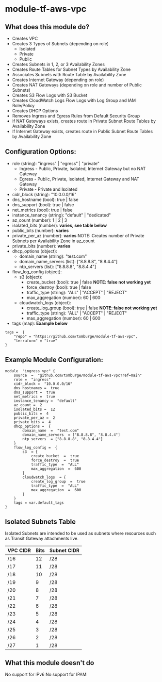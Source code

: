 # module-tf-aws-vpc

## What does this module do?

-   Creates VPC
-   Creates 3 Types of Subnets (depending on role)
    -   Isolated
    -   Private
    -   Public
-   Creates Subnets in 1, 2, or 3 Availability Zones
-   Creates Route Tables for Subnet Types by Availability Zone
-   Associates Subnets with Route Table by Availability Zone
-   Creates Internet Gateway (depending on role)
-   Creates NAT Gateways (depending on role and number of Public Subnets)
-   Creates S3 Flow Logs with S3 Bucket
-   Creates CloudWatch Logs Flow Logs with Log Group and IAM Role/Policy
-   Creates DHCP Options
-   Removes Ingress and Egress Rules from Default Security Group
-   If NAT Gateways exists, creates route in Private Subnet Route Tables by Availability Zone
-   If Internet Gateway exists, creates route in Public Subnet Route Tables by Availability Zone

## Configuration Options:

-   role (string): "ingress" | "egress" | "private"
    -   Ingress - Public, Private, Isolated, Internet Gateway but no NAT Gateway
    -   Egress - Public, Private, Isolated, Internet Gateway and NAT Gateway
    -   Private - Private and Isolated
-   cidr_block (string): "10.0.0.0/16"
-   dns_hostname (bool): true | false
-   dns_support (bool): true | false
-   net_metrics (bool): true | false
-   instance_tenancy (string): "default" | "dedicated"
-   az_count (number): 1 | 2 | 3
-   isolated_bits (number): **varies, see table below**
-   public_bits (number): **varies**
-   private_per_az (number): **varies** NOTE: Creates number of Private Subnets per Availability Zone in az_count
-   private_bits (number): **varies**
-   dhcp_options (object):
    -   domain_name (string): "test.com"
    -   domain_name_servers (list): ["8.8.8.8", "8.8.4.4"]
    -   ntp_servers (list): ["8.8.8.8", "8.8.4.4"]
-   flow_log_config (object):
    -   s3 (object):
        -   create_bucket (bool): true | false **NOTE: false not working yet**
        -   force_destroy (bool): true | false
        -   traffic_type (string): "ALL" | "ACCEPT" | "REJECT"
        -   max_aggregation (number): 60 | 600
    -   cloudwatch_logs (object):
        -   create_log_group (bool): true | false **NOTE: false not working yet**
        -   traffic_type (string): "ALL" | "ACCEPT" | "REJECT"
        -   max_aggregation (number): 60 | 600
-   tags (map): **Example below**

```
tags =  {
	"repo" = "https://github.com/tomburge/module-tf-aws-vpc",
	"terraform" = "true"
}
```

## Example Module Configuration:

```
module  "ingress_vpc" {
	source  =  "github.com/tomburge/module-tf-aws-vpc?ref=main"
	role =  "ingress"
	cidr_block =  "10.0.0.0/16"
	dns_hostnames =  true
	dns_support =  true
	net_metrics =  true
	instance_tenancy =  "default"
	az_count =  2
	isolated_bits =  12
	public_bits =  4
	private_per_az =  2
	private_bits =  4
	dhcp_options =  {
		domain_name  =  "test.com"
		domain_name_servers  = ["8.8.8.8", "8.8.4.4"]
		ntp_servers  = ["8.8.8.8", "8.8.4.4"]
	}
	flow_log_config =  {
		s3  = {
			create_bucket  =  true
			force_destroy  =  true
			traffic_type  =  "ALL"
			max_aggregation  =  600
		}
		cloudwatch_logs  = {
			create_log_group  =  true
			traffic_type  =  "ALL"
			max_aggregation  =  600
		}
	}
	tags = var.default_tags
}
```

## Isolated Subnets Table

Isolated Subnets are intended to be used as subnets where resources such as Transit Gateway attachments live.

| VPC CIDR | Bits | Subnet CIDR |
| -------- | ---- | ----------- |
| /16      | 12   | /28         |
| /17      | 11   | /28         |
| /18      | 10   | /28         |
| /19      | 9    | /28         |
| /20      | 8    | /28         |
| /21      | 7    | /28         |
| /22      | 6    | /28         |
| /23      | 5    | /28         |
| /24      | 4    | /28         |
| /25      | 3    | /28         |
| /26      | 2    | /28         |
| /27      | 1    | /28         |

## What this module doesn't do

No support for IPv6
No support for IPAM
